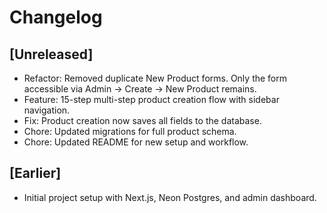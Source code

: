 # Changelog

## [Unreleased]
- Refactor: Removed duplicate New Product forms. Only the form accessible via Admin → Create → New Product remains.
- Feature: 15-step multi-step product creation flow with sidebar navigation.
- Fix: Product creation now saves all fields to the database.
- Chore: Updated migrations for full product schema.
- Chore: Updated README for new setup and workflow.

## [Earlier]
- Initial project setup with Next.js, Neon Postgres, and admin dashboard. 